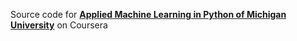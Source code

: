 Source code for [**Applied Machine Learning in Python of Michigan University**](https://www.coursera.org/learn/python-machine-learning) on Coursera